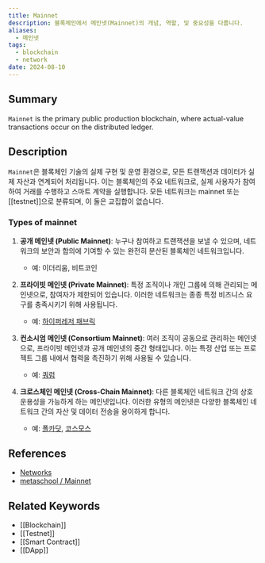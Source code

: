 ```yaml
---
title: Mainnet
description: 블록체인에서 메인넷(Mainnet)의 개념, 역할, 및 중요성을 다룹니다.
aliases:
  - 메인넷
tags:
  - blockchain
  - network
date: 2024-08-10
---
```


## Summary

`Mainnet` is the primary public production blockchain, where actual-value transactions occur on the distributed ledger.

## Description

`Mainnet`은 블록체인 기술의 실제 구현 및 운영 환경으로, 모든 트랜잭션과 데이터가 실제 자산과 연계되어 처리됩니다. 이는 블록체인의 주요 네트워크로, 실제 사용자가 참여하여 거래를 수행하고 스마트 계약을 실행합니다. 모든 네트워크는 mainnet 또는 [[testnet]]으로 분류되며, 이 둘은 교집합이 없습니다.

### Types of mainnet

1. **공개 메인넷 (Public Mainnet)**: 누구나 참여하고 트랜잭션을 보낼 수 있으며, 네트워크의 보안과 합의에 기여할 수 있는 완전히 분산된 블록체인 네트워크입니다.

   - 예: 이더리움, 비트코인

2. **프라이빗 메인넷 (Private Mainnet)**: 특정 조직이나 개인 그룹에 의해 관리되는 메인넷으로, 참여자가 제한되어 있습니다. 이러한 네트워크는 종종 특정 비즈니스 요구를 충족시키기 위해 사용됩니다.

   - 예: [하이퍼레저 패브릭](https://hyperledger-fabric.readthedocs.io/ko/latest/whatis.html)

3. **컨소시엄 메인넷 (Consortium Mainnet)**: 여러 조직이 공동으로 관리하는 메인넷으로, 프라이빗 메인넷과 공개 메인넷의 중간 형태입니다. 이는 특정 산업 또는 프로젝트 그룹 내에서 협력을 촉진하기 위해 사용될 수 있습니다.

   - 예: [쿼럼](https://wiki1.kr/index.php/%EC%BF%BC%EB%9F%BC_%ED%94%8C%EB%9E%AB%ED%8F%BC)

4. **크로스체인 메인넷 (Cross-Chain Mainnet)**: 다른 블록체인 네트워크 간의 상호 운용성을 가능하게 하는 메인넷입니다. 이러한 유형의 메인넷은 다양한 블록체인 네트워크 간의 자산 및 데이터 전송을 용이하게 합니다.
   - 예: [폴카닷](https://assets.polkadot.network/Polkadot-lightpaper_ko.pdf), [코스모스](https://wiki1.kr/index.php/%EC%BD%94%EC%8A%A4%EB%AA%A8%EC%8A%A4%EC%BD%94%EC%9D%B8)

## References

- [Networks](https://ethereum.org/en/developers/docs/networks/)
- [metaschool / Mainnet](https://metaschool.so/articles/mainnet-meaning/)

## Related Keywords

- [[Blockchain]]
- [[Testnet]]
- [[Smart Contract]]
- [[DApp]]
